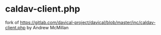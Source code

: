 # caldav-client.php
fork of https://gitlab.com/davical-project/davical/blob/master/inc/caldav-client.php by Andrew McMillan
